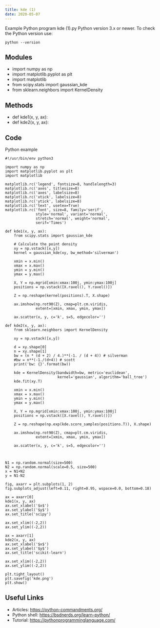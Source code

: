 ```yaml
---
title: kde (1)
date: 2020-05-07
---
```

Example Python program kde (1).py
Python version 3.x or newer.
To check the Python version use:

    python --version

## Modules

* import numpy as np
* import matplotlib.pyplot as plt
* import matplotlib
* from scipy.stats import gaussian_kde
* from sklearn.neighbors import KernelDensity

## Methods

* def kde1(x, y, ax):
* def kde2(x, y, ax):

## Code

Python example

    #!/usr/bin/env python3
    
    import numpy as np
    import matplotlib.pyplot as plt
    import matplotlib
    
    matplotlib.rc('legend', fontsize=8, handlelength=3)
    matplotlib.rc('axes', titlesize=8)
    matplotlib.rc('axes', labelsize=8)
    matplotlib.rc('xtick', labelsize=8)
    matplotlib.rc('ytick', labelsize=8)
    matplotlib.rc('text', usetex=True)
    matplotlib.rc('font', size=8, family='serif',
                  style='normal', variant='normal',
                  stretch='normal', weight='normal',
                  serif='Times')
    
    def kde1(x, y, ax):
        from scipy.stats import gaussian_kde
        
        # Calculate the point density
        xy = np.vstack([x,y])
        kernel = gaussian_kde(xy, bw_method='silverman')
    
        xmin = x.min()
        xmax = x.max()
        ymin = y.min()
        ymax = y.max()
        
        X, Y = np.mgrid[xmin:xmax:100j, ymin:ymax:100j]
        positions = np.vstack([X.ravel(), Y.ravel()])
    
        Z = np.reshape(kernel(positions).T, X.shape)
    
        ax.imshow(np.rot90(Z), cmap=plt.cm.viridis,
                  extent=[xmin, xmax, ymin, ymax])
        
        ax.scatter(x, y, c='k', s=5, edgecolor='')
    
    def kde2(x, y, ax):
        from sklearn.neighbors import KernelDensity
       
        xy = np.vstack([x,y])
    
        d = xy.shape[0]
        n = xy.shape[1]
        bw = (n * (d + 2) / 4.)**(-1. / (d + 4)) # silverman
        #bw = n**(-1./(d+4)) # scott
        print('bw: {}'.format(bw))
        
        kde = KernelDensity(bandwidth=bw, metric='euclidean',
                            kernel='gaussian', algorithm='ball_tree')
        kde.fit(xy.T)
        
        xmin = x.min()
        xmax = x.max()
        ymin = y.min()
        ymax = y.max()
        
        X, Y = np.mgrid[xmin:xmax:100j, ymin:ymax:100j]
        positions = np.vstack([X.ravel(), Y.ravel()])
    
        Z = np.reshape(np.exp(kde.score_samples(positions.T)), X.shape)
    
        ax.imshow(np.rot90(Z), cmap=plt.cm.viridis,
                  extent=[xmin, xmax, ymin, ymax])
        
        ax.scatter(x, y, c='k', s=5, edgecolor='')
    
     
    
    N1 = np.random.normal(size=500)
    N2 = np.random.normal(scale=0.5, size=500)
    x = N1+N2
    y = N1-N2
    
    fig, axarr = plt.subplots(1, 2)
    fig.subplots_adjust(left=0.11, right=0.95, wspace=0.0, bottom=0.18)
    
    ax = axarr[0]
    kde1(x, y, ax)
    ax.set_xlabel('$x$')
    ax.set_ylabel('$y$')
    ax.set_title('scipy')
    
    ax.set_xlim((-2,2))
    ax.set_ylim((-2,2))
    
    ax = axarr[1]
    kde2(x, y, ax)
    ax.set_xlabel('$x$')
    ax.set_ylabel('$y$')
    ax.set_title('scikit-learn')
    
    ax.set_xlim((-2,2))
    ax.set_ylim((-2,2))
    
    plt.tight_layout()
    plt.savefig('kde.png')
    plt.show()
    

## Useful Links

- Articles: https://python-commandments.org/
- Python shell: https://bsdnerds.org/learn-python/
- Tutorial: https://pythonprogramminglanguage.com/

